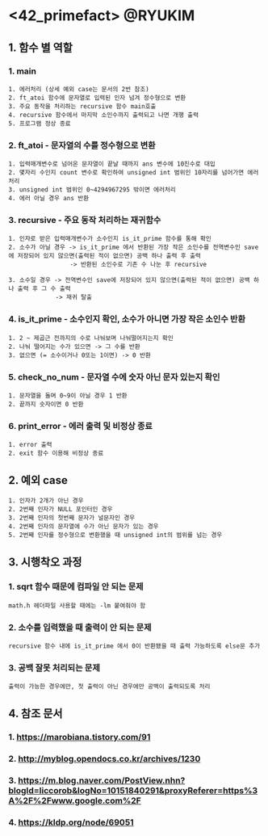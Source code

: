 # <42_primefact> @RYUKIM

## 1. 함수 별 역할

  ### 1. main
    1. 에러처리 (상세 예외 case는 문서의 2번 참조)
    2. ft_atoi 함수에 문자열로 입력된 인자 넘겨 정수형으로 변환
    3. 주요 동작을 처리하는 recursive 함수 main호출
    4. recursive 함수에서 마지막 소인수까지 출력되고 나면 개행 출력
    5. 프로그램 정상 종료
    
  ### 2. ft_atoi - 문자열의 수를 정수형으로 변환
    1. 입력매개변수로 넘어온 문자열이 끝날 때까지 ans 변수에 10진수로 대입
    2. 몇자리 수인지 count 변수로 확인하여 unsigned int 범위인 10자리를 넘어가면 에러처리
    3. unsigned int 범위인 0~4294967295 밖이면 에러처리
    4. 에러 아닐 경우 ans 반환

  ### 3. recursive - 주요 동작 처리하는 재귀함수
    1. 인자로 받은 입력매개변수가 소수인지 is_it_prime 함수를 통해 확인
    2. 소수가 아닐 경우 -> is_it_prime 에서 반환된 가장 작은 소인수를 전역변수인 save에 저장되어 있지 않으면(출력된 적이 없으면) 공백 하나 출력 후 출력
                     -> 반환된 소인수로 기존 수 나눈 후 recursive
                     
    3. 소수일 경우 -> 전역변수인 save에 저장되어 있지 않으면(출력된 적이 없으면) 공백 하나 출력 후 그 수 출력
                 -> 재귀 탈출
  ### 4. is_it_prime - 소수인지 확인, 소수가 아니면 가장 작은 소인수 반환
    1. 2 ~ 제곱근 전까지의 수로 나눠보며 나눠떨어지는지 확인
    2. 나눠 떨어지는 수가 있으면 -> 그 수를 반환
    3. 없으면 (= 소수이거나 0또는 1이면) -> 0 반환
    
  ### 5. check_no_num - 문자열 수에 숫자 아닌 문자 있는지 확인
    1. 문자열을 돌며 0~9이 아닐 경우 1 반환
    2. 끝까지 숫자이면 0 반환
    
  ### 6. print_error - 에러 출력 및 비정상 종료
    1. error 출력
    2. exit 함수 이용해 비정상 종료

## 2. 예외 case

    1. 인자가 2개가 아닌 경우
    2. 2번째 인자가 NULL 포인터인 경우
    3. 2번째 인자의 첫번째 문자가 널문자인 경우
    4. 2번째 인자의 문자열에 수가 아닌 문자가 있는 경우
    5. 2번째 인자를 정수형으로 변환했을 때 unsigned int의 범위를 넘는 경우
    
## 3. 시행착오 과정

  ### 1. sqrt 함수 때문에 컴파일 안 되는 문제
    math.h 헤더파일 사용할 때에는 -lm 붙여줘야 함
    
  ### 2. 소수를 입력했을 때 출력이 안 되는 문제
    recursive 함수 내에 is_it_prime 에서 0이 반환됐을 때 출력 가능하도록 else문 추가
  
  ### 3. 공백 잘못 처리되는 문제
    출력이 가능한 경우에만, 첫 출력이 아닌 경우에만 공백이 출력되도록 처리
   
## 4. 참조 문서
  
  ### 1. https://marobiana.tistory.com/91
  ### 2. http://myblog.opendocs.co.kr/archives/1230
  ### 3. https://m.blog.naver.com/PostView.nhn?blogId=liccorob&logNo=10151840291&proxyReferer=https%3A%2F%2Fwww.google.com%2F
  ### 4. https://kldp.org/node/69051